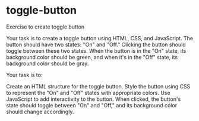 # toggle-button
Exercise to create toggle button

Your task is to create a toggle button using HTML, CSS, and JavaScript. The button should have two states: "On" and "Off." Clicking the button should toggle between these two states. When the button is in the "On" state, its background color should be green, and when it's in the "Off" state, its background color should be gray.

Your task is to:

Create an HTML structure for the toggle button.
Style the button using CSS to represent the "On" and "Off" states with appropriate colors.
Use JavaScript to add interactivity to the button. When clicked, the button's state should toggle between "On" and "Off," and its background color should change accordingly.
